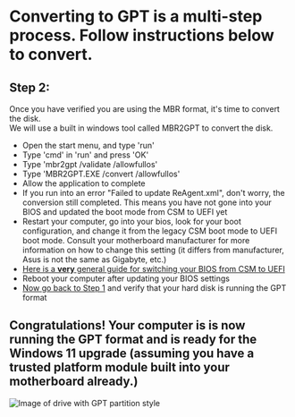 # Converting to GPT is a multi-step process. Follow instructions below to convert. 

## **Step 2:** 
Once you have verified you are using the MBR format, it's time to convert the disk.  
We will use a built in windows tool called MBR2GPT to convert the disk.
* Open the start menu, and type 'run'
* Type 'cmd' in 'run' and press 'OK'
* Type 'mbr2gpt /validate /allowfullos'
* Type 'MBR2GPT.EXE /convert /allowfullos'
* Allow the application to complete
* If you run into an error "Failed to update ReAgent.xml", don't worry, the conversion still completed. This means you have not gone into your BIOS and updated the boot mode from CSM to UEFI yet 
* Restart your computer, go into your bios, look for your boot configuration, and change it from the legacy CSM boot mode to UEFI boot mode. Consult your motherboard manufacturer for more information on how to change this setting (it differs from manufacturer, Asus is not the same as Gigabyte, etc.) 
* [Here is a **very** general guide for switching your BIOS from CSM to UEFI](https://www.youtube.com/watch?v=LlrnnEIEbxk)
* Reboot your computer after updating your BIOS settings
* [Now go back to Step 1](/ConvertMbrToGpt.md) and verify that your hard disk is running the GPT format
## Congratulations! Your computer is is now running the GPT format and is ready for the Windows 11 upgrade (assuming you have a trusted platform module built into your motherboard already.) 
![Image of drive with GPT partition style](https://i.imgur.com/SVla1I0.png)
